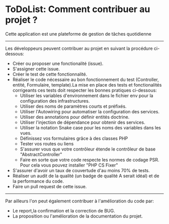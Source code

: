 ToDoList: Comment contribuer au projet ?
======================================

Cette application est une plateforme de gestion de tâches quotidienne

-----------------

Les développeurs peuvent contribuer au projet en suivant la procédure ci-dessous:
* Créer ou proposer une fonctionalité (issue).
* S'assigner cette issue.
* Créer le test de cette fonctionnalité.
* Réaliser le code nécessaire au bon fonctionnement du test (Controller, entité, Formulaire, template).La mise en place des tests et fonctionalités corrigeants ces tests doit respecter les bonnes pratiques ci-dessous:
  * Utiliser les variables d'environnement dans le fichier env pour la configuration des infrastructures.
  * Utiliser des noms de paramètres courts et préfixés.
  * Utiliser l'Autowiring pour automatiser la configuration des services.
  * Utiliser des annotations pour définir entités doctrine.
  * Utiliser l'injection de dépendance pour obtenir des services.
  * Utiliser la notation Snake case pour les noms  des variables dans les vues.
  * Définissez vos formulaires grâce à des classes PHP
  * Tester vos routes ou liens
  * S'assurer vous que votre contrôleur étende le contrôleur de base "AbstractController"
  * Faire en sorte que votre code respecte les normes de codage PSR. Pour cela vous pouvez installer "PHP CS Fixer"
* S'assurer d'avoir un taux de couvertude d'au moins 70% de tests.
* Réaliser un audit de la qualité (un badge de qualité A serait idéal) et de la performance du code.
* Faire un pull request de cette issue.
-----------------

Par ailleurs l'on peut également contribuer à l'amélioration du code par:
* Le report,la confirmation et la correction de BUG.
* La proposition ou l'amélioration de la documentation du projet.

